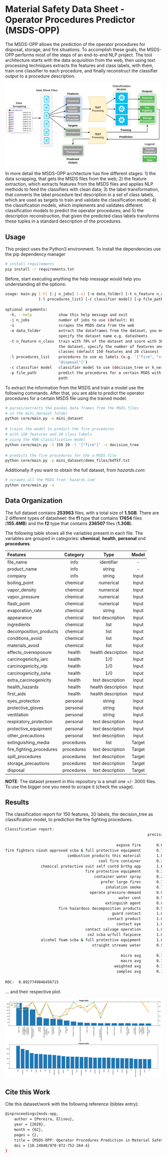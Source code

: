 # Material Safety Data Sheet - Operator Procedures Predictor (MSDS-OPP)
The MSDS-OPP allows the prediction of the operator procedures for disposal, storage, and fire situations. 
To accomplish these goals, the MSDS-OPP performs most of the steps of an end-to-end NLP project. 
The tool architecture starts with the data acquisition from the web, then using text processing techniques 
extracts the features and class labels,
with them, train one classifier to each procedure, 
and finally reconstruct the classifier output to a procedure description.

![logo](resources/img/msds_arch.png)

In more detail the MSDS-OPP architecture has five different
stages: 1) the data scrapping, that gets the MSDS files from the
web; 2) the feature extraction, which extracts features from the
MSDS files and applies NLP methods to feed the classifiers
with clean data; 3) the label transformation, that converts the
label procedure text description in a set of class labels, which
are used as targets to train and validate the classification
model; 4) the classification models, which implements and
validates different classification models to predict the operator
procedures; and 5) the description reconstruction, that given
the predicted class labels transforms these tuples in a standard
description of the procedures.

## Usage

This project uses the Python3 environment.
To install the dependencies use the pip dependency manager

```bash
# install requirements
pip install -r requirements.txt
```

Before, start executing anything the help message would help you understanding all the options:

```bash
usage: main.py [-h] [-j n_jobs] [-s] [-e data_folder] [-t n_feature n_class]
               [-l procedures_list] [-c classifier model] [-p file_path]

optional arguments:
  -h, --help            show this help message and exit
  -j n_jobs             number of jobs to use (default: 8)
  -s                    scrapes the MSDS data from the web
  -e data_folder        extract the dataframes from the dataset, you must
                        specify the dataset name e.g. datasheets
  -t n_feature n_class  train with 70% of the dataset and score with 30% of
                        the dataset, specify the number of features and target
                        classes (default 150 features and 20 classes)
  -l procedures_list    procedures to use as labels (e.g. '["fire", "storage",
                        "disposal"]')
  -c classifier model   classifier model to use (decision_tree or k_neighbors)
  -p file_path          predict the procedures for a certain MSDS with a file
                        path

```

To extract the information from the MSDS and train a model use the following commands.
After that, you are able to predict the operator procedures for a certain MSDS file using the trained model.

```bash
# parses/extracts the pandas data frames from the MSDS files 
# in the mini_dataset folder
python core/main.py -e mini_dataset

# trains the model to predict the fire procedures 
# with 150 features and 20 class labels 
# using the KNN classification model
python core/main.py -t 150 20 -l '["fire"]' -c decision_tree

# predicts the fire procedures for the a MSDS file
python core/main.py -p mini_dataset/demo_files/bdfkf.txt
```

Additionally if you want to obtain the full dataset, from _hazards.com_:

```bash
# scrapes all the MSDS from 'hazards.com'
python core/main.py -s 
```

## Data Organization

The full dataset contains **253963** files, with a total size of **1.5GB**.
There are 2 different types of datasheet: 
the **f1** type that contains **17454** files (**155.4MB**) and 
the **f2** type that contains **236507** files (**1.3GB**).

The following table shows all the variables present in each file. 
The variables are grouped in categories: **chemical**, **health**, **personal** and **procedures**. 


| Features                 |  Category  |       Type       | Model  |
|:-------------------------|:----------:|:----------------:|:------:|
| file_name                |    info    |    identifier    |   -    |
| product_name             |    info    |      string      |   -    |
| company                  |    info    |      string      | Input  |
| boiling_point            |  chemical  |     numerical    | Input  |
| vapor_density            |  chemical  |     numerical    | Input  |
| vapor_pressure           |  chemical  |     numerical    | Input  |
| flash_point              |  chemical  |     numerical    | Input  |
| evaporation_rate         |  chemical  |      string      | Input  |
| appearance               |  chemical  | text description | Input  |
| ingredients              |  chemical  |       list       | Input  |
| decomposition_products   |  chemical  |       list       | Input  |
| conditions_avoid         |  chemical  |       list       | Input  |
| materials_avoid          |  chemical  |       list       | Input  |
| effects_overexposure     |   health   |health description| Input  |
| carcinogenicity_iarc     |   health   |       1/0        | Input  |
| carcinogenicity_ntp      |   health   |       1/0        | Input  |
| carcinogenicity_osha     |   health   |       1/0        | Input  |
| extra_carcinogenicity    |   health   | text description | Input  |
| health_hazards           |   health   |health description| Input  |
| first_aids               |   health   |health description| Input  |
| eyes_protection          |  personal  |      string      | Input  |
| protective_gloves        |  personal  |      string      | Input  |
| ventilation              |  personal  |      string      | Input  |
| respiratory_protection   |  personal  | text description | Input  |
| protective_equipment     |  personal  | text description | Input  |
| other_precautions        |  personal  | text description | Input  |
| extinguishing_media      | procedures |       list       | Target |
| fire_fighting_procedures | procedures | text description | Target |
| spill_procedures         | procedures | text description | Target |
| storage_precautions      | procedures | text description | Target |
| disposal                 | procedures | text description | Target |

**NOTE**: The dataset present in this repository is a small one +/- 3000 files. To use the bigger one you need to scrape 
it (check the usage).

## Results

The classification report for 150 features, 20 labels, the decision_tree as classification model, 
to prediction the fire fighting procedures.

```bash
Classification report: 
                                                                precision    recall  f1-score   support

                                                  expose fire       0.69      0.63      0.66        73
fire fighters niosh approved scba & full protective equipment       0.78      0.59      0.67        66
                            combustion products this material       1.00      1.00      1.00        48
                                          cool fire container       0.31      0.45      0.37        20
                chemical protective suit self contd brthg app       1.00      1.00      1.00        17
                                    fire protective equipment       0.33      0.41      0.37        17
                                        container water spray       0.28      0.38      0.32        13
                                           prefer large fires       0.70      0.47      0.56        15
                                             inhalation smoke       0.73      1.00      0.84         8
                                      operate pressure-demand       0.86      0.75      0.80         8
                                                   water cont       0.57      0.80      0.67         5
                                             extinguish agent       0.83      1.00      0.91         5
                        fire hazardous decomposition products       0.50      0.33      0.40         6
                                                guard contact       1.00      1.00      1.00         7
                                              contact product       1.00      1.00      1.00         7
                                                  contact eye       1.00      1.00      1.00         7
                                    contact salvage operation       1.00      1.00      1.00         7
                                     co2 scba w/full facpiece       1.00      1.00      1.00         8
                alcohol foam scba & full protective equipment       1.00      1.00      1.00         4
                                       straight streams water       0.57      1.00      0.73         4

                                                    micro avg       0.72      0.72      0.72       345
                                                    macro avg       0.76      0.79      0.76       345
                                                 weighted avg       0.75      0.72      0.72       345
                                                  samples avg       0.19      0.18      0.18       345

ROC:  0.8927749846456715 
```

... and their respective plot.

![logo](resources/img/fire_dt.png)

## Cite this Work

Cite this dataset/work with the following reference (bibtex entry):

```bash
@inproceedings{msds-opp,
    author = {Pereira, Eliseu},
    year = {2020},
    month = {02},
    pages = {},
    title = {MSDS-OPP: Operator Procedures Prediction in Material Safety Data Sheets},
    doi = {10.24840/978-972-752-264-4}
}
```

 
